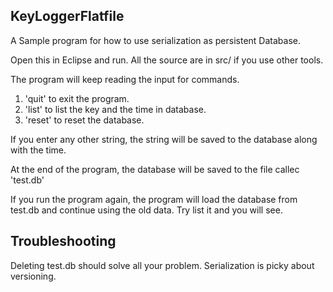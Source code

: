 KeyLoggerFlatfile
-----------------

A Sample program for how to use serialization as persistent Database.

Open this in Eclipse and run. All the source are in src/ if you use other tools.

The program will keep reading the input for commands.

 1. 'quit' to exit the program.
 2. 'list' to list the key and the time in database.
 3. 'reset' to reset the database.

If you enter any other string, the string will be saved to the database along
with the time.

At the end of the program, the database will be saved to the file callec 'test.db'

If you run the program again, the program will load the database from test.db
and continue using the old data. Try list it and you will see.

Troubleshooting
---------------

Deleting test.db should solve all your problem.
Serialization is picky about versioning.


